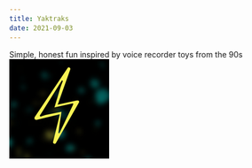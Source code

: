 ```yaml
---
title: Yaktraks
date: 2021-09-03
---
```

Simple, honest fun inspired by voice recorder toys from the 90s  
[![Yaktraks](/assets/iphone180.png "Go To Yaktraks")](https://sonasapps.github.io/Yaktraks/)  

